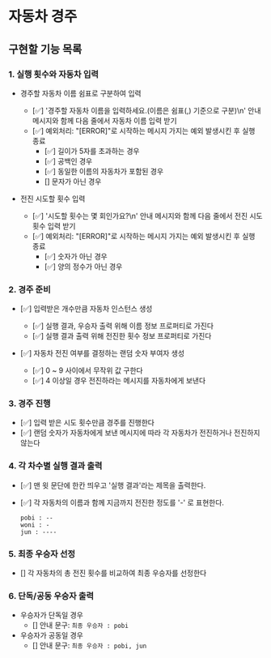 # 자동차 경주

## 구현할 기능 목록

### 1. 실행 횟수와 자동차 입력

- 경주할 자동차 이름 쉼표로 구분하여 입력

  - [✅] '경주할 자동차 이름을 입력하세요.(이름은 쉼표(,) 기준으로 구분)\n' 안내 메시지와 함께 다음 줄에서 자동차 이름 입력 받기
  - [✅] 예외처리: "[ERROR]"로 시작하는 메시지 가지는 예외 발생시킨 후 실행 종료
    - [✅] 길이가 5자를 초과하는 경우
    - [✅] 공백인 경우
    - [✅] 동일한 이름의 자동차가 포함된 경우
    - [] 문자가 아닌 경우

- 전진 시도할 횟수 입력
  - [✅] '시도할 횟수는 몇 회인가요?\n' 안내 메시지와 함께 다음 줄에서 전진 시도 횟수 입력 받기
  - [✅] 예외처리: "[ERROR]"로 시작하는 메시지 가지는 예외 발생시킨 후 실행 종료
    - [✅] 숫자가 아닌 경우
    - [✅] 양의 정수가 아닌 경우

### 2. 경주 준비

- [✅] 입력받은 개수만큼 자동차 인스턴스 생성

  - [✅] 실행 결과, 우승자 출력 위해 이름 정보 프로퍼티로 가진다
  - [✅] 실행 결과 출력 위해 전진한 횟수 정보 프로퍼티로 가진다

- [✅] 자동차 전진 여부를 결정하는 랜덤 숫자 부여자 생성

  - [✅] 0 ~ 9 사이에서 무작위 값 구한다
  - [✅] 4 이상일 경우 전진하라는 메시지를 자동차에게 보낸다

### 3. 경주 진행

- [✅] 입력 받은 시도 횟수만큼 경주를 진행한다
- [✅] 랜덤 숫자가 자동차에게 보낸 메시지에 따라 각 자동차가 전진하거나 전진하지 않는다

### 4. 각 차수별 실행 결과 출력

- [✅] 맨 윗 문단에 한칸 띄우고 '실행 결과'라는 제목을 출력한다.
- [✅] 각 자동차의 이름과 함께 지금까지 전진한 정도를 '-' 로 표현한다.

  ```
  pobi : --
  woni : -
  jun : ----
  ```

### 5. 최종 우승자 선정

- [] 각 자동차의 총 전진 횟수를 비교하여 최종 우승자를 선정한다

### 6. 단독/공동 우승자 출력

- 우승자가 단독일 경우
  - [] 안내 문구: `최종 우승자 : pobi`
- 우승자가 공동일 경우
  - [] 안내 문구: `최종 우승자 : pobi, jun`
